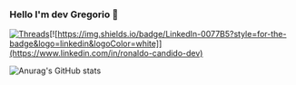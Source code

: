 ### Hello I'm dev Gregorio 🤙
[![Threads](https://img.shields.io/badge/Twitter-1DA1F2?style=for-the-badge&logo=twitter&logoColor=white)](https://www.threads.net/@_.greg._.28)[![https://img.shields.io/badge/LinkedIn-0077B5?style=for-the-badge&logo=linkedin&logoColor=white]](https://www.linkedin.com/in/ronaldo-candido-dev)

![Anurag's GitHub stats](https://github-readme-stats.vercel.app/api?username=anuraghazra&hide=contribs,prs)
